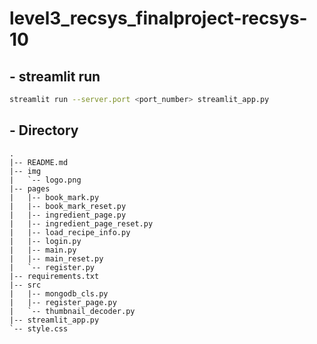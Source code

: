 # level3_recsys_finalproject-recsys-10


## - streamlit run

```bash
streamlit run --server.port <port_number> streamlit_app.py
```

## - Directory

```
.
|-- README.md
|-- img
|   `-- logo.png
|-- pages
|   |-- book_mark.py
|   |-- book_mark_reset.py
|   |-- ingredient_page.py
|   |-- ingredient_page_reset.py
|   |-- load_recipe_info.py
|   |-- login.py
|   |-- main.py
|   |-- main_reset.py
|   `-- register.py
|-- requirements.txt
|-- src
|   |-- mongodb_cls.py
|   |-- register_page.py
|   `-- thumbnail_decoder.py
|-- streamlit_app.py
`-- style.css
```
